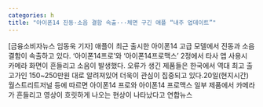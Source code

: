 ```yaml
---
categories: h
title: "아이폰14 진동·소음 결함 속출···체면 구긴 애플 “내주 업데이트”"
---
```

[금융소비자뉴스 임동욱 기자] 애플이 최근 출시한 아이폰14 고급 모델에서 진동과 소음 결함이 속출하고 있다. &lsquo;아이폰14프로&rsquo;와 &lsquo;아이폰14프로맥스&rsquo; 2정에서 타사 앱 사용시 카메라 화면이 흔들리고 소음이 발생했다. 오류가 생긴 제품들은 한국에서 역대 최고 출고가인 150~250만원 대로 알려져있어 더욱이 관심이 집중되고 있다.20일(현지시간) 월스트리트저널 등에 따르면 아이폰14 프로와 아이폰14 프로맥스 일부 제품에서 카메라가 흔들리고 영상이 흐릿하게 나오는 현상이 나타났다고 연합뉴스